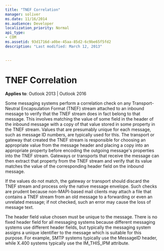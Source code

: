 ```yaml
---
title: "TNEF Correlation"
manager: soliver
ms.date: 11/16/2014
ms.audience: Developer
localization_priority: Normal
api_type:
- COM
ms.assetid: 93d1716d-a0be-45aa-85d2-6c9be65f5fd2
description: "Last modified: March 12, 2013"
 
 
---
```


# TNEF Correlation

 
  
**Applies to**: Outlook 2013 | Outlook 2016 
  
Some messaging systems perform a correlation check on any Transport-Neutral Encapsulation Format (TNEF) stream attached to an inbound message to verify that the TNEF stream does in fact belong to that message. This involves matching the value of some field in the header of the inbound message with a copy of that value stored in some property in the TNEF stream. Values that are presumably unique for each message, such as message ID numbers, are typically used for this. The transport or gateway that created the TNEF stream is responsible for choosing an appropriate value from the message header and placing a copy into an appropriate property before encoding the outgoing message's properties into the TNEF stream. Gateways or transports that receive the message can then extract that property from the TNEF stream and verify that its value matches the value of the corresponding header field on the inbound message.
  
If the values do not match, the gateway or transport should discard the TNEF stream and process only the native message envelope. Such checks are prudent because non-MAPI-based mail clients may attach a file that contains a TNEF stream from an old message to a forwarding or even an unrelated message; if not checked, such an error may cause the loss of message text.
  
The header field value chosen must be unique to the message. There is no fixed header field for all messaging systems because different messaging systems use different header fields, but typically the messaging system assigns a unique identifier to the message which is suitable for this purpose. For example, SMTP systems typically use the MessageID header, while X.400 systems typically use the IM_THIS_IPM attribute.
  

